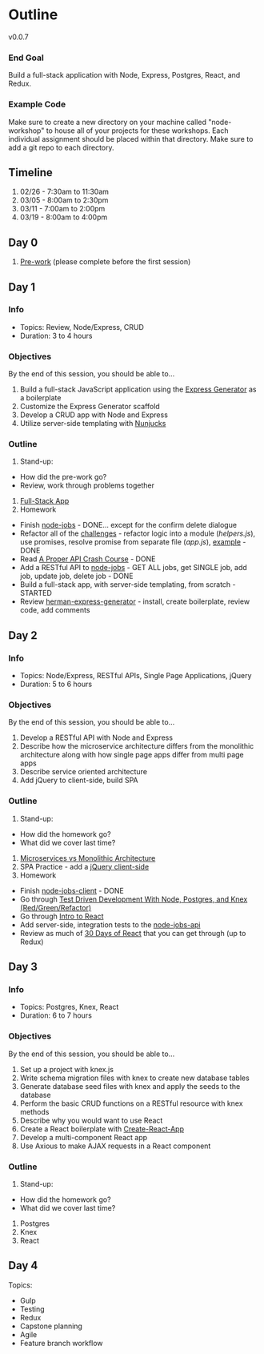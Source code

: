 # Outline

v0.0.7

### End Goal

Build a full-stack application with Node, Express, Postgres, React, and Redux.

### Example Code

Make sure to create a new directory on your machine called "node-workshop" to house all of your projects for these workshops. Each individual assignment should be placed within that directory. Make sure to add a git repo to each directory.

## Timeline

1. 02/26 - 7:30am to 11:30am
1. 03/05 - 8:00am to 2:30pm
1. 03/11 - 7:00am to 2:00pm
1. 03/19 - 8:00am to 4:00pm

## Day 0

1. [Pre-work](lessons/00-prework.md) (please complete before the first session)

## Day 1

### Info

- Topics: Review, Node/Express, CRUD
- Duration: 3 to 4 hours

### Objectives

By the end of this session, you should be able to...

1. Build a full-stack JavaScript application using the [Express Generator](https://expressjs.com/en/starter/generator.html) as a boilerplate
1. Customize the Express Generator scaffold
1. Develop a CRUD app with Node and Express
1. Utilize server-side templating with [Nunjucks](https://mozilla.github.io/nunjucks/)

### Outline

1. Stand-up:
  - How did the pre-work go?
  - Review, work through problems together
1. [Full-Stack App](lessons/01-fullstack-app.md)
1. Homework
  - Finish [node-jobs](exercises/node-jobs) - DONE... except for the confirm delete dialogue
  - Refactor all of the [challenges](challenges/README.md) - refactor logic into a module (*helpers.js*), use promises, resolve promise from separate file (*app.js*), [example](challenges/modular-example) - DONE
  - Read [A Proper API Crash Course](https://github.com/james-gibson/apiTips) - DONE
  - Add a RESTful API to [node-jobs](exercises/node-jobs) - GET ALL jobs, get SINGLE job, add job, update job, delete job - DONE
  - Build a full-stack app, with server-side templating, from scratch - STARTED
  - Review [herman-express-generator](https://github.com/mjhea0/generator-herman-express) - install, create boilerplate, review code, add comments

## Day 2

### Info

- Topics: Node/Express, RESTful APIs, Single Page Applications, jQuery
- Duration: 5 to 6 hours

### Objectives

By the end of this session, you should be able to...

1. Develop a RESTful API with Node and Express
1. Describe how the microservice architecture differs from the monolithic architecture along with how single page apps differ from multi page apps
1. Describe service oriented architecture
1. Add jQuery to client-side, build SPA

### Outline

1. Stand-up:
  - How did the homework go?
  - What did we cover last time?
1. [Microservices vs Monolithic Architecture](https://www.mulesoft.com/resources/api/microservices-vs-monolithic)
1. SPA Practice - add a [jQuery client-side](exercises/node-jobs-client)
1. Homework
  - Finish [node-jobs-client](exercises/node-jobs-client) - DONE
  - Go through [Test Driven Development With Node, Postgres, and Knex (Red/Green/Refactor)](http://mherman.org/blog/2016/04/28/test-driven-development-with-node)
  - Go through [Intro to React](https://github.com/mjhea0/react-intro)
  - Add server-side, integration tests to the [node-jobs-api](exercises/node-jobs-api)
  - Review as much of [30 Days of React](https://www.fullstackreact.com/30-days-of-react/) that you can get through (up to Redux)

## Day 3

### Info

- Topics: Postgres, Knex, React
- Duration: 6 to 7 hours

### Objectives

By the end of this session, you should be able to...

1. Set up a project with knex.js
1. Write schema migration files with knex to create new database tables
1. Generate database seed files with knex and apply the seeds to the database
1. Perform the basic CRUD functions on a RESTful resource with knex methods
1. Describe why you would want to use React
1. Create a React boilerplate with [Create-React-App](https://github.com/facebookincubator/create-react-app)
1. Develop a multi-component React app
1. Use Axious to make AJAX requests in a React component

### Outline

1. Stand-up:
  - How did the homework go?
  - What did we cover last time?
1. Postgres
1. Knex
1. React

## Day 4

Topics:

- Gulp
- Testing
- Redux
- Capstone planning
- Agile
- Feature branch workflow
